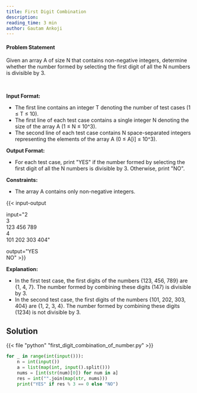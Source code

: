 ```yaml
---
title: First Digit Combination
description:
reading_time: 3 min
author: Gautam Ankoji
---
```


#### Problem Statement

Given an array A of size N that contains non-negative integers, determine whether the number formed by selecting the first digit of all the N numbers is divisible by 3.

</br>

**Input Format:**

* The first line contains an integer T denoting the number of test cases (1 ≤ T ≤ 10).
* The first line of each test case contains a single integer N denoting the size of the array A (1 ≤ N ≤ 10^3).
* The second line of each test case contains N space-separated integers representing the elements of the array A (0 ≤ A[i] ≤ 10^3).

**Output Format:**

* For each test case, print "YES" if the number formed by selecting the first digit of all the N numbers is divisible by 3. Otherwise, print "NO". 

**Constraints:**

* The array A contains only non-negative integers.

{{< input-output

input="2</br>3</br>123 456 789</br>4</br>101 202 303 404"

output="YES</br>NO" >}}

**Explanation:**

* In the first test case, the first digits of the numbers {123, 456, 789} are {1, 4, 7}. The number formed by combining these digits (147) is divisible by 3.
* In the second test case, the first digits of the numbers {101, 202, 303, 404} are {1, 2, 3, 4}. The number formed by combining these digits (1234) is not divisible by 3.

## Solution

<!-- **Approach:** -->

{{< file "python" "first_digit_combination_of_number.py" >}}

```py
for _ in range(int(input())):
    n = int(input())
    a = list(map(int, input().split()))
    nums = [int(str(num)[0]) for num in a]
    res = int("".join(map(str, nums)))
    print("YES" if res % 3 == 0 else "NO")
```
